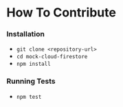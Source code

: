 # How To Contribute

### Installation

* `git clone <repository-url>`
* `cd mock-cloud-firestore`
* `npm install`

### Running Tests

* `npm test`
